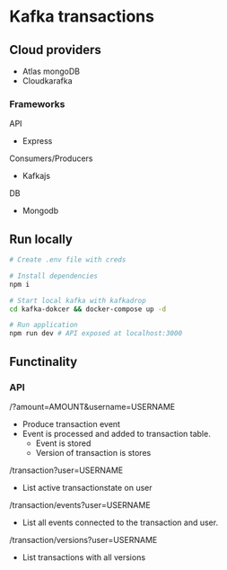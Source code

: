 # Kafka transactions
## Cloud providers
- Atlas mongoDB
- Cloudkarafka

### Frameworks
API
-   Express

Consumers/Producers
- Kafkajs

DB
- Mongodb

## Run locally
```bash
# Create .env file with creds

# Install dependencies
npm i 

# Start local kafka with kafkadrop
cd kafka-dokcer && docker-compose up -d

# Run application
npm run dev # API exposed at localhost:3000
```

## Functinality
### API
/?amount=AMOUNT&username=USERNAME
-   Produce transaction event
-   Event is processed and added to transaction table. 
    - Event is stored
    - Version of transaction is stores

/transaction?user=USERNAME
- List active transactionstate on user

/transaction/events?user=USERNAME
- List all events connected to the transaction and user.

/transaction/versions?user=USERNAME
- List transactions with all versions


